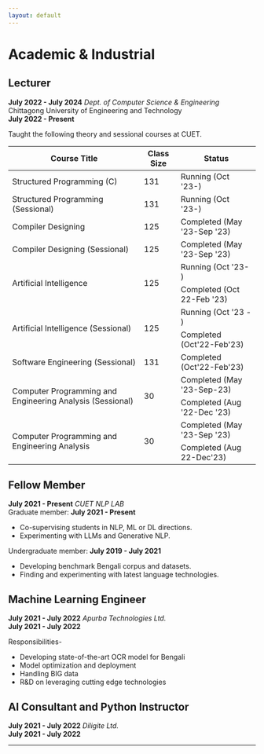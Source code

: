 ```yaml
---
layout: default
---
```


# <span class='red_h1'>Academic & Industrial</span>

## Lecturer
<span class="date_large_dp">**July 2022 - July 2024**</span>
*<span class='font-12'>Dept. of Computer Science & Engineering</span>*<br>
<span class='font-12'>Chittagong University of Engineering and Technology</span><br>
<span class="date_small_dp">**July 2022 - Present**</span>


Taught the following theory and sessional courses at CUET.

<table>
<thead>
  <tr>
    <th>Course Title</th>
    <th>Class Size</th>
    <th>Status</th>
  </tr>
</thead>
<tbody>
  <tr>
    <td>Structured Programming (C)</td>
    <td>131</td>
    <td>Running (Oct '23-)</td>
  </tr>
  <tr>
    <td>Structured Programming (Sessional)</td>
    <td>131</td>
    <td>Running (Oct '23-)</td>
  </tr>
  <tr>
    <td>Compiler Designing</td>
    <td>125</td>
    <td>Completed (May '23-Sep '23)</td>
  </tr>
  <tr>
    <td>Compiler Designing (Sessional)</td>
    <td>125</td>
    <td>Completed (May '23-Sep '23)</td>
  </tr>
  <tr>
    <td rowspan="2">Artificial Intelligence</td>
    <td rowspan="2">125</td>
    <td>Running (Oct '23- )</td>
  </tr>
  <tr>
    <td>Completed (Oct 22-Feb '23)</td>
  </tr>
  <tr>
    <td rowspan="2">Artificial Intelligence (Sessional)</td>
    <td rowspan="2">125</td>
    <td>Running (Oct '23 - )</td>
  </tr>
  <tr>
    <td>Completed (Oct'22-Feb'23)</td>
  </tr>
  <tr>
    <td>Software Engineering (Sessional)</td>
    <td>131</td>
    <td>Completed (Oct'22-Feb'23)</td>
  </tr>
  <tr>
    <td rowspan="2">Computer Programming and Engineering Analysis (Sessional)</td>
    <td rowspan="2">30</td>
    <td>Completed (May '23-Sep-23)</td>
  </tr>
  <tr>
    <td>Completed (Aug '22-Dec '23)</td>
  </tr>
  <tr>
    <td rowspan="2">Computer Programming and Engineering Analysis</td>
    <td rowspan="2">30</td>
    <td>Completed (May '23-Sep '23)</td>
  </tr>
  <tr>
    <td>Completed (Aug 22-Dec'23)</td>
  </tr>
</tbody>
</table>


## Fellow Member
<span class="date_large_dp">**July 2021 - Present**</span>
*<span class='font-12'>CUET NLP LAB</span>*<br>
Graduate member: **July 2021 - Present**
* Co-supervising students in NLP, ML or DL directions.
* Experimenting with LLMs and Generative NLP.

Undergraduate member: **July 2019 - July 2021**
* Developing benchmark Bengali corpus and datasets.
* Finding and experimenting with latest language technologies.<br>


## Machine Learning Engineer
<span class="date_large_dp">**July 2021 - July 2022**</span>
*<span class='font-12'>Apurba Technologies Ltd.</span>*<br>
<span class="date_small_dp">**July 2021 - July 2022**</span>

Responsibilities-
* Developing state-of-the-art OCR model for Bengali
* Model optimization and deployment
* Handling BIG data
* R&D on leveraging cutting edge technologies

## AI Consultant and Python Instructor
<span class="date_large_dp">**July 2021 - July 2022**</span>
*<span class='font-12'>Diligite Ltd.</span>*<br>
<span class="date_small_dp">**July 2021 - July 2022**</span>

---

